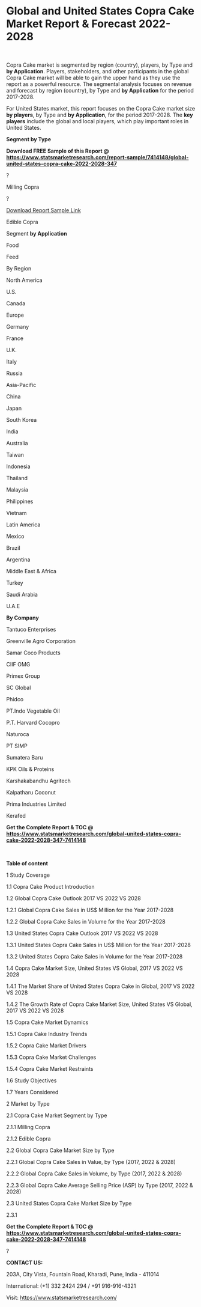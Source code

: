 <h1>Global and United States Copra Cake Market Report & Forecast 2022-2028</h1><br/><p>Copra Cake market is segmented by region (country), players, by Type and <strong>by Application</strong>. Players, stakeholders, and other participants in the global Copra Cake market will be able to gain the upper hand as they use the report as a powerful resource. The segmental analysis focuses on revenue and forecast by region (country), by Type and <strong>by Application</strong> for the period 2017-2028.</p>
 
 
 
 <p>For United States market, this report focuses on the Copra Cake market size <strong>by players</strong>, by Type and <strong>by Application</strong>, for the period 2017-2028. The <strong>key players</strong> include the global and local players, which play important roles in United States.</p>
 
 
 
 <p><strong>Segment by Type</strong></p>
 
 
 
 <div><b>Download FREE Sample of this Report @ <a href="https://www.statsmarketresearch.com/download-free-sample/7414148/global-united-states-copra-cake-2022-2028-347">https://www.statsmarketresearch.com/report-sample/7414148/global-united-states-copra-cake-2022-2028-347</a></b></div>
 
 
 
 <p>? </p>
 
 
 
 <p>Milling Copra</p>
 
 
 
 <p>? </p>
 
 
 
 <p><a href="https://www.statsmarketresearch.com/download-free-sample/7414148/global-united-states-copra-cake-2022-2028-347">Download Report Sample Link</a></p>
 
 
 
 <p>Edible Copra</p>
 
 
 
 <p>Segment <strong>by Application</strong></p>
 
 
 
 <p>Food</p>
 
 
 
 <p>Feed</p>
 
 
 
 <p>By Region</p>
 
 
 
 <p>North America</p>
 
 
 
 <p>U.S.</p>
 
 
 
 <p>Canada</p>
 
 
 
 <p>Europe</p>
 
 
 
 <p>Germany</p>
 
 
 
 <p>France</p>
 
 
 
 <p>U.K.</p>
 
 
 
 <p>Italy</p>
 
 
 
 <p>Russia</p>
 
 
 
 <p>Asia-Pacific</p>
 
 
 
 <p>China</p>
 
 
 
 <p>Japan</p>
 
 
 
 <p>South Korea</p>
 
 
 
 <p>India</p>
 
 
 
 <p>Australia</p>
 
 
 
 <p>Taiwan</p>
 
 
 
 <p>Indonesia</p>
 
 
 
 <p>Thailand</p>
 
 
 
 <p>Malaysia</p>
 
 
 
 <p>Philippines</p>
 
 
 
 <p>Vietnam</p>
 
 
 
 <p>Latin America</p>
 
 
 
 <p>Mexico</p>
 
 
 
 <p>Brazil</p>
 
 
 
 <p>Argentina</p>
 
 
 
 <p>Middle East & Africa</p>
 
 
 
 <p>Turkey</p>
 
 
 
 <p>Saudi Arabia</p>
 
 
 
 <p>U.A.E</p>
 
 
 
 <p><strong>By Company</strong></p>
 
 
 
 <p>Tantuco Enterprises</p>
 
 
 
 <p>Greenville Agro Corporation</p>
 
 
 
 <p>Samar Coco Products</p>
 
 
 
 <p>CIIF OMG</p>
 
 
 
 <p>Primex Group</p>
 
 
 
 <p>SC Global</p>
 
 
 
 <p>Phidco</p>
 
 
 
 <p>PT.Indo Vegetable Oil</p>
 
 
 
 <p>P.T. Harvard Cocopro</p>
 
 
 
 <p>Naturoca</p>
 
 
 
 <p>PT SIMP</p>
 
 
 
 <p>Sumatera Baru</p>
 
 
 
 <p>KPK Oils & Proteins</p>
 
 
 
 <p>Karshakabandhu Agritech</p>
 
 
 
 <p>Kalpatharu Coconut</p>
 
 
 
 <p>Prima Industries Limited</p>
 
 
 
 <p>Kerafed</p>
 
 
 
 <div><b>Get the Complete Report & TOC @ <a href="https://www.statsmarketresearch.com/global-united-states-copra-cake-2022-2028-347-7414148">https://www.statsmarketresearch.com/global-united-states-copra-cake-2022-2028-347-7414148</a></b></div>
 
 
 
 <p><br />
 
 <b>Table of content</b></p>
 
 
 
 <p>1 Study Coverage<br />
 
 1.1 Copra Cake Product Introduction<br />
 
 1.2 Global Copra Cake Outlook 2017 VS 2022 VS 2028<br />
 
 1.2.1 Global Copra Cake Sales in US$ Million for the Year 2017-2028<br />
 
 1.2.2 Global Copra Cake Sales in Volume for the Year 2017-2028<br />
 
 1.3 United States Copra Cake Outlook 2017 VS 2022 VS 2028<br />
 
 1.3.1 United States Copra Cake Sales in US$ Million for the Year 2017-2028<br />
 
 1.3.2 United States Copra Cake Sales in Volume for the Year 2017-2028<br />
 
 1.4 Copra Cake Market Size, United States VS Global, 2017 VS 2022 VS 2028<br />
 
 1.4.1 The Market Share of United States Copra Cake in Global, 2017 VS 2022 VS 2028<br />
 
 1.4.2 The Growth Rate of Copra Cake Market Size, United States VS Global, 2017 VS 2022 VS 2028<br />
 
 1.5 Copra Cake Market Dynamics<br />
 
 1.5.1 Copra Cake Industry Trends<br />
 
 1.5.2 Copra Cake Market Drivers<br />
 
 1.5.3 Copra Cake Market Challenges<br />
 
 1.5.4 Copra Cake Market Restraints<br />
 
 1.6 Study Objectives<br />
 
 1.7 Years Considered<br />
 
 2 Market by Type<br />
 
 2.1 Copra Cake Market Segment by Type<br />
 
 2.1.1 Milling Copra<br />
 
 2.1.2 Edible Copra<br />
 
 2.2 Global Copra Cake Market Size by Type<br />
 
 2.2.1 Global Copra Cake Sales in Value, by Type (2017, 2022 & 2028)<br />
 
 2.2.2 Global Copra Cake Sales in Volume, by Type (2017, 2022 & 2028)<br />
 
 2.2.3 Global Copra Cake Average Selling Price (ASP) by Type (2017, 2022 & 2028)<br />
 
 2.3 United States Copra Cake Market Size by Type<br />
 
 2.3.1</p>
 
 
 
 <div><b>Get the Complete Report & TOC @ <a href="https://www.statsmarketresearch.com/global-united-states-copra-cake-2022-2028-347-7414148">https://www.statsmarketresearch.com/global-united-states-copra-cake-2022-2028-347-7414148</a></b></div>
 
 
 
 <p>? </p>
 
 
 
 <p><b>CONTACT US:</b><br />
 
 203A, City Vista, Fountain Road, Kharadi, Pune, India - 411014<br />
 
 International: (+1) 332 2424 294 / +91 916-916-4321<br />
 
 Visit: <a href="https://www.statsmarketresearch.com/">https://www.statsmarketresearch.com/</a></p>